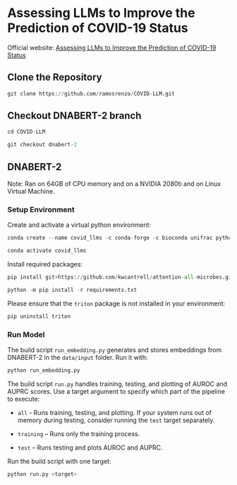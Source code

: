 # Assessing LLMs to Improve the Prediction of COVID-19 Status
Official website: <a href="https://ramosrenzo.github.io/COVID-LLM/">Assessing LLMs to Improve the Prediction of COVID-19 Status</a>

## Clone the Repository
```python
git clone https://github.com/ramosrenzo/COVID-LLM.git
```

## Checkout DNABERT-2 branch
```python
cd COVID-LLM

git checkout dnabert-2
```

## DNABERT-2
Note: Ran on 64GB of CPU memory and on a NVIDIA 2080ti and on Linux Virtual Machine.

### Setup Environment

Create and activate a virtual python environment:

```python
conda create --name covid_llms -c conda-forge -c bioconda unifrac python=3.9 cython

conda activate covid_llms
```

Install required packages:

```python
pip install git+https://github.com/kwcantrell/attention-all-microbes.git@capstone-2025

python -m pip install -r requirements.txt
```

Please ensure that the `triton` package is not installed in your environment:

```python
pip uninstall triton
```

### Run Model
The build script `run_embedding.py` generates and stores embeddings from DNABERT-2 in the `data/input` folder. Run it with:

```python
python run_embedding.py
```
The build script `run.py` handles training, testing, and plotting of AUROC and AUPRC scores. Use a target argument to specify which part of the pipeline to execute:

- `all` - Runs training, testing, and plotting. If your system runs out of memory during testing, consider running the `test` target separately.

- `training` – Runs only the training process.

- `test` – Runs testing and plots AUROC and AUPRC.

Run the build script with one target:

```python
python run.py <target>
```
